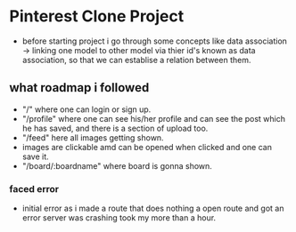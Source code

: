 # Pinterest Clone Project
- before starting project i go through some concepts like data association -> linking one model to other model via thier id's known as data association, so that we can establise a relation between them.

## what roadmap i followed
- "/" where one can login or sign up.
- "/profile" where one can see his/her profile and can see the post which he has saved, and there is a section of upload too.
- "/feed" here all images getting shown.
- images are clickable amd can be opened when clicked and one can save it.
- "/board/:boardname" where board is gonna shown.

### faced error 
- initial error as i made a route that does nothing a open route and got an error server was crashing took my more than a hour.